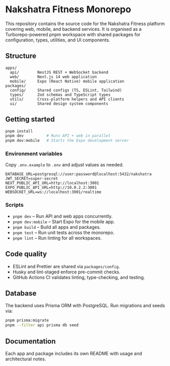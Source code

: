 # Nakshatra Fitness Monorepo

This repository contains the source code for the Nakshatra Fitness platform covering web, mobile, and backend services. It is organised as a Turborepo-powered pnpm workspace with shared packages for configuration, types, utilities, and UI components.

## Structure

```
apps/
  api/        NestJS REST + WebSocket backend
  web/        Next.js 14 web application
  mobile/     Expo (React Native) mobile application
packages/
  config/     Shared configs (TS, ESLint, Tailwind)
  types/      Zod schemas and TypeScript types
  utils/      Cross-platform helpers and API clients
  ui/         Shared design system components
```

## Getting started

```bash
pnpm install
pnpm dev          # Runs API + web in parallel
pnpm dev:mobile   # Starts the Expo development server
```

### Environment variables

Copy `.env.example` to `.env` and adjust values as needed.

```
DATABASE_URL=postgresql://user:password@localhost:5432/nakshatra
JWT_SECRET=super-secret
NEXT_PUBLIC_API_URL=http://localhost:3001
EXPO_PUBLIC_API_URL=http://10.0.2.2:3001
WEBSOCKET_URL=ws://localhost:3001/realtime
```

### Scripts

- `pnpm dev` – Run API and web apps concurrently.
- `pnpm dev:mobile` – Start Expo for the mobile app.
- `pnpm build` – Build all apps and packages.
- `pnpm test` – Run unit tests across the monorepo.
- `pnpm lint` – Run linting for all workspaces.

## Code quality

- ESLint and Prettier are shared via `packages/config`.
- Husky and lint-staged enforce pre-commit checks.
- GitHub Actions CI validates linting, type-checking, and testing.

## Database

The backend uses Prisma ORM with PostgreSQL. Run migrations and seeds via:

```bash
pnpm prisma:migrate
pnpm --filter api prisma db seed
```

## Documentation

Each app and package includes its own README with usage and architectural notes.
